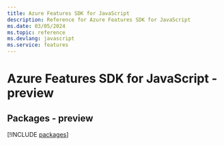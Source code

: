 ```yaml
---
title: Azure Features SDK for JavaScript
description: Reference for Azure Features SDK for JavaScript
ms.date: 03/05/2024
ms.topic: reference
ms.devlang: javascript
ms.service: features
---
```

# Azure Features SDK for JavaScript - preview
## Packages - preview
[!INCLUDE [packages](features-index.md)]